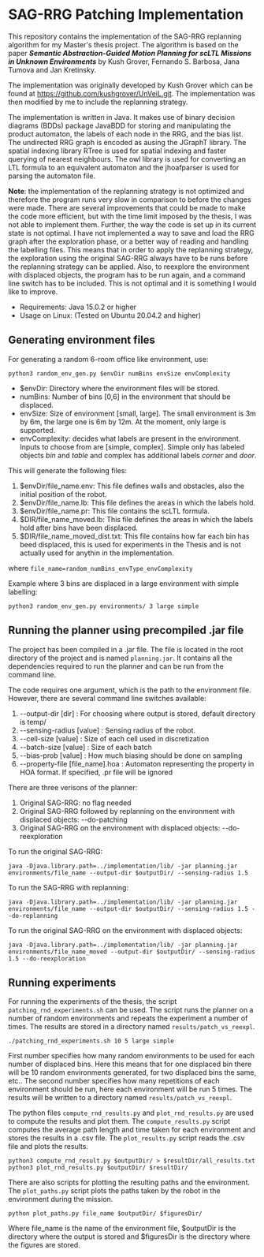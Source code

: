 
# SAG-RRG Patching Implementation

This repository contains the implementation of the SAG-RRG replanning algorithm for my Master's thesis project. The algorithm is based on the paper ***Semantic Abstraction-Guided Motion Planning for scLTL Missions in Unknown Environments*** by Kush Grover, Fernando S. Barbosa, Jana Tumova and Jan Kretinsky. 

The implementation was originally developed by Kush Grover which can be found at https://github.com/kushgrover/UnVeiL.git. The implementation was then modified by me to include the replanning strategy.

The implementation is written in Java. It makes use of binary decision diagrams (BDDs) package JavaBDD for storing and manipulating the product automaton, the labels of each node in the RRG, and the bias list. The undirected RRG graph is encoded as ausing the JGraphT library. The spatial indexing library RTree is used for spatial indexing and faster querying of nearest neighbours. The owl library is used for converting an LTL formula to an equivalent automaton and the jhoafparser is used for parsing the automaton file.


**Note**: the implementation of the replanning strategy is not optimized and therefore the program runs very slow in comparison to before the changes were made. There are several improvements that could be made to make the code more efficient, but with the time limit imposed by the thesis, I was not able to implement them.  Further, the way the code is set up in its current state is not optimal. I have not implemented a way to save and load the RRG graph after the exploration phase, or a better way of reading and handling the labelling files. This means that in order to apply the replanning strategy, the exploration using the original SAG-RRG always have to be runs before the replanning strategy can be applied. Also, to reexplore the environment with displaced objects, the program has to be run again, and a command line switch has to be included. This is not optimal and it is something I would like to improve.


- Requirements: Java 15.0.2 or higher
- Usage on Linux: (Tested on Ubuntu 20.04.2 and higher)




## Generating environment files

For generating a random 6-room office like environment, use:
```console
python3 random_env_gen.py $envDir numBins envSize envComplexity
```

- $envDir: Directory where the environment files will be stored.
- numBins: Number of bins [0,6] in the environment that should be displaced.
- envSize: Size of environment [small, large]. The small environment is 3m by 6m, the large one is 6m by 12m. At the moment, only large is supported.
- envComplexity: decides what labels are present in the environment. Inputs to choose from are [simple, complex]. Simple only has labeled objects *bin* and *table* and complex has additional labels *corner* and *door*.

This will generate the following files:
<ol>
<li>$envDir/file_name.env: This file defines walls and obstacles, also the initial position of the robot.</li>

<li>$envDir/file_name.lb: This file defines the areas in which the labels hold.</li>

<li>$envDir/file_name.pr: This file contains the scLTL formula.</li>

<li>$DIR/file_name_moved.lb: This file defines the areas in which the labels hold after bins have been displaced. </li>

<li>$DIR/file_name_moved_dist.txt: This file contains how far each bin has beed displaced, this is used for experiments in the Thesis and is not actually used for anythin in the implementation.</li>
</ol>

where `file_name=random_numBins_envType_envComplexity`


Example where 3 bins are displaced in a large environment with simple labelling:
```console
python3 random_env_gen.py environments/ 3 large simple
```




## Running the planner using precompiled .jar file


The project has been compiled in a .jar file. The file is located in the root directory of the project and is named `planning.jar`. It contains all the dependencies required to run the planner and can be run from the command line.

The code requires one argument, which is the path to the environment file. However, there are several command line switches available:
<ol>
<li> --output-dir [dir] : For choosing where output is stored, default directory is temp/</li>
<li> --sensing-radius [value] : Sensing radius of the robot. </li>
<li> --cell-size [value] : Size of each cell used in discretization</li> 
<li> --batch-size [value] : Size of each batch </li>
<li> --bias-prob [value] : How much biasing should be done on sampling</li>
<li> --property-file [file_name].hoa : Automaton representing the property in HOA format. If specified, .pr file will 
be ignored </li>
</ol>


There are three verisons of the planner:
<ol>
<li> Original SAG-RRG: no flag needed</li>
<li> Original SAG-RRG followed by replanning on the environment with displaced objects: --do-patching </li>
<li> Original SAG-RRG on the environment with displaced objects: --do-reexploration</li>
</ol>



To run the original SAG-RRG:
```console
java -Djava.library.path=../implementation/lib/ -jar planning.jar environments/file_name --output-dir $outputDir/ --sensing-radius 1.5
```

To run the SAG-RRG with replanning:
```console
java -Djava.library.path=../implementation/lib/ -jar planning.jar environments/file_name --output-dir $outputDir/ --sensing-radius 1.5 --do-replanning
```

To run the original SAG-RRG on the environment with displaced objects:
```console
java -Djava.library.path=../implementation/lib/ -jar planning.jar environments/file_name_moved --output-dir $outputDir/ --sensing-radius 1.5 --do-reexploration
```





## Running experiments

For running the experiments of the thesis, the script `patching_rnd_experiments.sh` can be used. The script runs the planner on a number of random environments and repeats the experiment a number of times. The results are stored in a directory named `results/patch_vs_reexpl`.

```console
./patching_rnd_experiments.sh 10 5 large simple
```
First number specifies how many random environments to be used for each number of displaced bins. Here this means that for one displaced bin there will be 10 random environments generated, for two displaced bins the same, etc.. The second number specifies how many repetitions of each environment should be run, here each environment will be run 5 times. The results will be written to a directory named `results/patch_vs_reexpl`.



The python files `compute_rnd_results.py` and `plot_rnd_results.py` are used to compute the results and plot them. The `compute_results.py` script computes the average path length and time taken for each environment and stores the results in a .csv file. The `plot_results.py` script reads the .csv file and plots the results.

```console
python3 compute_rnd_result.py $outputDir/ > $resultDir/all_results.txt
python3 plot_rnd_results.py $outputDir/ $resultDir/
```

There are also scripts for plotting the resulting paths and the environment. The `plot_paths.py` script plots the paths taken by the robot in the environment during the mission. 

```console
python plot_paths.py file_name $outputDir/ $figuresDir/
```
Where file_name is the name of the environment file, $outputDir is the directory where the output is stored and $figuresDir is the directory where the figures are stored.



